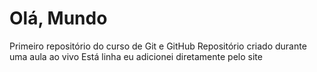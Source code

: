 # Olá, Mundo
 Primeiro repositório do curso de Git e GitHub
Repositório criado durante uma aula ao vivo
Está linha eu adicionei diretamente pelo site
